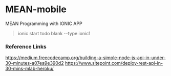 # MEAN-mobile

MEAN Programming with IONIC APP

> ionic start todo blank --type ionic1



### Reference Links
https://medium.freecodecamp.org/building-a-simple-node-js-api-in-under-30-minutes-a07ea9e390d2
https://www.sitepoint.com/deploy-rest-api-in-30-mins-mlab-heroku/
